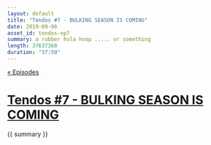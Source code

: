 ```yaml
---
layout: default
title: "Tendos #7 - BULKING SEASON IS COMING"
date: 2019-09-06
asset_id: tendos-ep7
summary: a rubber hula hoop ..... or something
length: 37637360
duration: "37:59"
---
```

[« Episodes](/tendos/episodes)

# [Tendos #7 - BULKING SEASON IS COMING](/tendos/assets/tendos-ep7.mp3)
{{ summary }}
